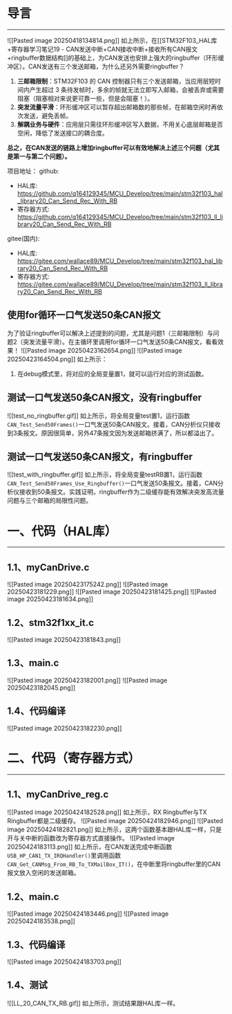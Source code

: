 
# 导言
---
![[Pasted image 20250418134814.png]]
如上所示，在[[STM32F103_HAL库+寄存器学习笔记19 - CAN发送中断+CAN接收中断+接收所有CAN报文+ringbuffer数据结构]]的基础上，为CAN发送也安排上强大的ringbuffer（环形缓冲区）。CAN发送有三个发送邮箱，为什么还另外需要ringbuffer？
1. **三邮箱限制**：STM32F103 的 CAN 控制器只有三个发送邮箱，当应用层短时间内产生超过 3 条待发帧时，多余的帧就无法立即写入邮箱，会被丢弃或需要阻塞（阻塞相对来说更可靠一些，但是会阻塞！）。
2. **突发流量平滑**：环形缓冲区可以暂存超出邮箱数的那些帧，在邮箱空闲时再依次发送，避免丢帧。
3. **解耦业务与硬件**：应用层只需往环形缓冲区写入数据，不用关心底层邮箱是否空闲，降低了发送接口的耦合度。

**总之，在CAN发送的链路上增加ringbuffer可以有效地解决上述三个问题（尤其是第一与第二个问题）。**

项目地址：
github:
- HAL库: https://github.com/q164129345/MCU_Develop/tree/main/stm32f103_hal_library20_Can_Send_Rec_With_RB
- 寄存器方式: https://github.com/q164129345/MCU_Develop/tree/main/stm32f103_ll_library20_Can_Send_Rec_With_RB

gitee(国内):
- HAL库: https://gitee.com/wallace89/MCU_Develop/tree/main/stm32f103_hal_library20_Can_Send_Rec_With_RB
- 寄存器方式: https://gitee.com/wallace89/MCU_Develop/tree/main/stm32f103_ll_library20_Can_Send_Rec_With_RB

## 使用for循环一口气发送50条CAN报文
为了验证ringbuffer可以解决上述提到的问题，尤其是问题1（三邮箱限制）与问题2（突发流量平滑）。在主循环里调用for循环一口气发送50条CAN报文，看看效果！
![[Pasted image 20250423162654.png]]
![[Pasted image 20250423164504.png]]
如上所示：
1. 在debug模式里，将对应的全局变量置1，就可以运行对应的测试函数。

## 测试一口气发送50条CAN报文，没有ringbuffer
![[test_no_ringbuffer.gif]]
如上所示，将全局变量test置1，运行函数`CAN_Test_Send50Frames()`一口气发送50条CAN报文。接着，CAN分析仪只接收到3条报文。原因很简单，另外47条报文因为发送邮箱挤满了，所以都溢出了。

## 测试一口气发送50条CAN报文，有ringbuffer
![[test_with_ringbuffer.gif]]
如上所示，将全局变量testRB置1，运行函数`CAN_Test_Send50Frames_Use_Ringbuffer()`一口气发送50条报文。接着，CAN分析仪接收到50条报文。实践证明，ringbuffer作为二级缓存能有效解决突发高流量问题与三个邮箱的局限性问题。

# 一、代码（HAL库）
---
## 1.1、myCanDrive.c
![[Pasted image 20250423175242.png]]
![[Pasted image 20250423181229.png]]
![[Pasted image 20250423181425.png]]
![[Pasted image 20250423181634.png]]

## 1.2、stm32f1xx_it.c
![[Pasted image 20250423181843.png]]

## 1.3、main.c
![[Pasted image 20250423182001.png]]
![[Pasted image 20250423182045.png]]

## 1.4、代码编译
![[Pasted image 20250423182230.png]]

# 二、代码（寄存器方式）
---
## 1.1、myCanDrive_reg.c
![[Pasted image 20250424182528.png]]
如上所示，RX Ringbuffer与TX Ringbuffer都是二级缓存。
![[Pasted image 20250424182946.png]]
![[Pasted image 20250424182821.png]]
如上所示，这两个函数基本跟HAL库一样，只是开与关中断的函数改为寄存器方式直接操作。
![[Pasted image 20250424183113.png]]
如上所示，在CAN发送完成中断函数`USB_HP_CAN1_TX_IRQHandler()`里调用函数`CAN_Get_CANMsg_From_RB_To_TXMailBox_IT()`，在中断里将ringbuffer里的CAN报文放入空闲的发送邮箱。

## 1.2、main.c
![[Pasted image 20250424183446.png]]
![[Pasted image 20250424183538.png]]

## 1.3、代码编译
![[Pasted image 20250424183703.png]]

## 1.4、测试
![[LL_20_CAN_TX_RB.gif]]
如上所示，测试结果跟HAL库一样。


